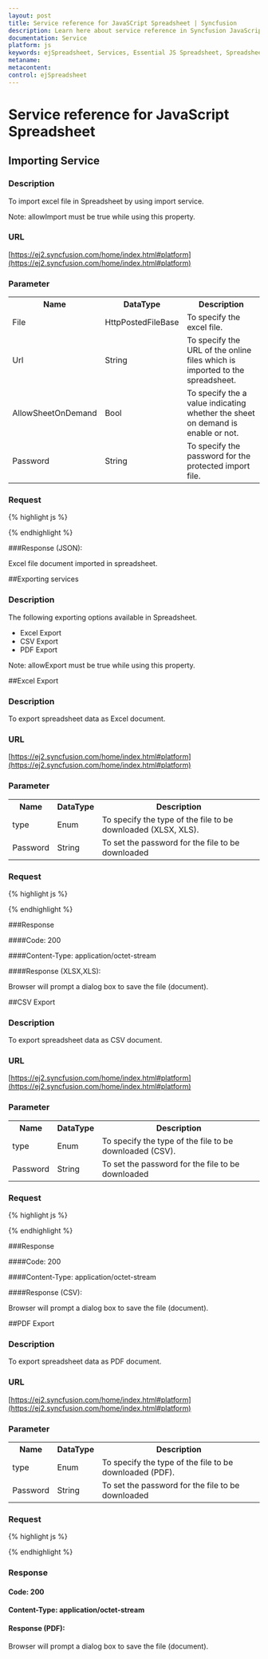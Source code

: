 ```yaml
---
layout: post
title: Service reference for JavaSCript Spreadsheet | Syncfusion
description: Learn here about service reference in Syncfusion JavaScript Spreadsheet Control, its elements, and more.
documentation: Service
platform: js
keywords: ejSpreadsheet, Services, Essential JS Spreadsheet, Spreadsheet,Importing Service, Spreadsheet Importing,Spreadsheet Importing Service, Excel Exporting Service, Spreadsheet Exporting, PDF Exporting Service, CSV Exporting Service
metaname: 
metacontent: 
control: ejSpreadsheet
---
```


# Service reference for JavaScript Spreadsheet 

## Importing Service

### Description

To import excel file in Spreadsheet by using import service.

Note: allowImport must be true while using this property.

### URL

[https://ej2.syncfusion.com/home/index.html#platform](https://ej2.syncfusion.com/home/index.html#platform)


### Parameter
<table>
   <th>Name</th>
   <th>DataType </th>
   <th>Description</th>
   <tr>
      <td>File</td>
      <td>HttpPostedFileBase</td>
      <td>To specify the excel file.</td>
   </tr>
   <tr>
      <td>Url</td>
      <td>String</td>
      <td>To specify the URL of the online files which is imported to the spreadsheet.</td>
   </tr>
    <tr>
      <td>AllowSheetOnDemand</td>
      <td>Bool</td>
      <td>To specify the  a value indicating whether the sheet on demand is enable or not.</td>
   </tr>
    <tr>
      <td>Password</td>
      <td>String</td>
      <td>To specify the password for the protected import file.</td>
   </tr>
</table>

### Request

{% highlight js %}
 
<div id=”Spreadsheet”></div>
<script>
  var Spreadsheet = $("#Spreadsheet").data("ejSpreadsheet");// Spreadsheet Object
  var importSettings = Spreadsheet.model.importSettings;
  importSettings.allowImport = true; 
  importSettings.importMapper = "http://js.syncfusion.com/demos/ejservices/api/JSXLExport/Import";
  importSettings.importUrl = "http://mvc.syncfusion.com/Spreadsheet/LargeData.xlsx";
  importSettings.allowSheetOnDemand = false;
  importSettings.password = "";
  Spreadsheet.import({ url:importSettings.importUrl, allowSheetOnDemand:importSettings.allowSheetOnDemand });
</script>


{% endhighlight %}

###Response (JSON):

Excel file document imported in spreadsheet.

##Exporting services

### Description

The following exporting options available in Spreadsheet.
*	Excel Export
*	CSV Export
*	PDF Export

Note: allowExport must be true while using this property.

##Excel Export

### Description

To export spreadsheet data as Excel document.

### URL

[https://ej2.syncfusion.com/home/index.html#platform](https://ej2.syncfusion.com/home/index.html#platform)


### Parameter
<table>
   <th>Name</th>
   <th>DataType </th>
   <th>Description</th>
   <tr>
      <td>type</td>
      <td>Enum</td>
      <td>To specify the type of the file to be downloaded (XLSX, XLS).</td>
   </tr>
   <tr>
      <td>Password</td>
      <td>String</td>
      <td>To set the password for the file to be downloaded</td>
   </tr>
</table>

### Request

{% highlight js %}
 
<div id=”Spreadsheet”></div>
<script>

var Spreadsheet = $("#Spreadsheet").data("ejSpreadsheet");// Spreadsheet Object
var exportSettings = Spreadsheet.model.exportSettings;
exportSettings.allowExporting = true; 
exportSettings.excelUrl = "http://js.syncfusion.com/demos/ejservices/api/JSXLExport/ExportToExcel";
exportSettings.password = "";
Spreadsheet.XLExport.export("Excel");

</script>


{% endhighlight %}

###Response

####Code: 200

####Content-Type: application/octet-stream

####Response (XLSX,XLS):

Browser will prompt a dialog box to save the file (document).

##CSV Export

### Description

To export spreadsheet data as CSV document.

### URL

[https://ej2.syncfusion.com/home/index.html#platform](https://ej2.syncfusion.com/home/index.html#platform)


### Parameter
<table>
   <th>Name</th>
   <th>DataType </th>
   <th>Description</th>
   <tr>
      <td>type</td>
      <td>Enum</td>
      <td>To specify the type of the file to be downloaded (CSV).</td>
   </tr>
   <tr>
      <td>Password</td>
      <td>String</td>
      <td>To set the password for the file to be downloaded</td>
   </tr>
</table>

### Request

{% highlight js %}
 
<div id=”Spreadsheet”></div>
<script>

var Spreadsheet = $("#Spreadsheet").data("ejSpreadsheet");// Spreadsheet Object
var exportSettings = Spreadsheet.model.exportSettings;
exportSettings.allowExporting = true; 
exportSettings.excelUrl = "http://js.syncfusion.com/demos/ejservices/api/JSXLExport/ExportToCsv";
exportSettings.password = "";
Spreadsheet.XLExport.export("Csv");

</script>


{% endhighlight %}

###Response

####Code: 200

####Content-Type: application/octet-stream

####Response (CSV):

Browser will prompt a dialog box to save the file (document).


##PDF Export

### Description

To export spreadsheet data as PDF document.

### URL

[https://ej2.syncfusion.com/home/index.html#platform](https://ej2.syncfusion.com/home/index.html#platform)


### Parameter
<table>
   <th>Name</th>
   <th>DataType </th>
   <th>Description</th>
   <tr>
      <td>type</td>
      <td>Enum</td>
      <td>To specify the type of the file to be downloaded (PDF).</td>
   </tr>
   <tr>
      <td>Password</td>
      <td>String</td>
      <td>To set the password for the file to be downloaded</td>
   </tr>
</table>

### Request

{% highlight js %}
 
<div id=”Spreadsheet”></div>
<script>

var Spreadsheet = $("#Spreadsheet").data("ejSpreadsheet");// Spreadsheet Object
var exportSettings = Spreadsheet.model.exportSettings;
exportSettings.allowExporting = true; 
exportSettings.excelUrl = "http://js.syncfusion.com/demos/ejservices/api/JSXLExport/ExportToPdf";
exportSettings.password = "";
Spreadsheet.XLExport.export("Pdf");

</script>


{% endhighlight %}

### Response

#### Code: 200

#### Content-Type: application/octet-stream

#### Response (PDF):

Browser will prompt a dialog box to save the file (document).